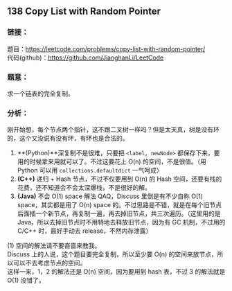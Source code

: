 ## 138  Copy List with Random Pointer

### **链接**：
题目：https://leetcode.com/problems/copy-list-with-random-pointer/  
代码(github)：https://github.com/JianghanLi/LeetCode

### **题意**：
求一个链表的完全复制。

### **分析**：

刚开始想，每个节点两个指针，这不跟二叉树一样吗？但是太天真，树是没有环的，这个又没说有没有环，有环也是合法的。  

1. **(Python)**深复制不是很难，只要把 `<label, newNode>` 都保存下来，要用的时候拿来用就可以了。不过这要花上 O(n) 的空间，不是很值。（用 Python 可以用 `collections.defaultdict` 一气呵成）
2. **(C++)** 递归 + Hash 节点，不过不仅要用到 O(n) 的 Hash 空间，还要有栈的花费，还不知道会不会太深爆栈，不是很好的解。
3. **(Java)** 不会 O(1) space 解法 QAQ，Discuss 里倒是有不少自称 O(1) space，其实都是用了 O(n) space 的。不过思路是不错，就是在每个旧节点后面插一个新节点，再复制一遍，再去掉旧节点，共三次遍历。（这里用的是 Java，所以去掉旧节点时不用特地去释放旧节点，因为有 GC 机制，不过用的 C/C++ 时，最好手动去 release，不然内存泄露）

(1) 空间的解法请不要吝啬来教我。</s>  
Discuss 上的人说，这个题目要完全复制，所以至少要 O(n) 的空间来放节点，所以可以不去考虑节点的空间。  
这样一来，1，2 的解法还是 O(n) 空间，因为要用到 hash 表，不过 3 的解法就是 O(1) 没错了。  

